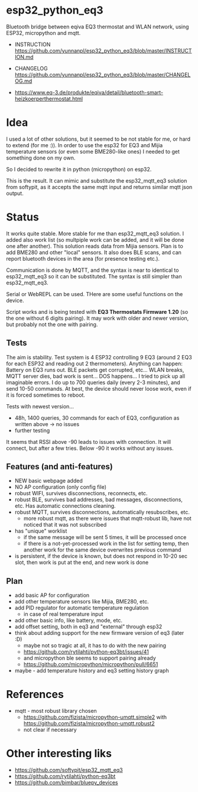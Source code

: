 # esp32_python_eq3
Bluetooth bridge between eqiva EQ3 thermostat and WLAN network, using ESP32, micropython and mqtt.

 - INSTRUCTION https://github.com/yunnanpl/esp32_python_eq3/blob/master/INSTRUCTION.md
 - CHANGELOG https://github.com/yunnanpl/esp32_python_eq3/blob/master/CHANGELOG.md

 - https://www.eq-3.de/produkte/eqiva/detail/bluetooth-smart-heizkoerperthermostat.html

# Idea
I used a lot of other solutions, but it seemed to be not stable for me, or hard to extend (for me :)).
In order to use the esp32 for EQ3 and Mijia temperature sensors (or even some BME280-like ones) I needed to get something done on my own.

So I decided to rewrite it in python (micropython) on esp32.

This is the result. It can mimic and substitute the esp32_mqtt_eq3 solution from softypit, as it accepts the same mqtt input and returns similar mqtt json output.

# Status

It works quite stable. More stable for me than esp32_mqtt_eq3 solution.
I added also work list (so multpiple work can be added, and it will be done one after another).
This solution reads data from Mijia sensors. Plan is to add BME280 and other "local" sensors.
It also does BLE scans, and can report bluetooth devices in the area (for presence testing etc.).

Communication is done by MQTT, and the syntax is near to identical to esp32_mqtt_eq3 so it can be substituted.
The syntax is still simpler than esp32_mqtt_eq3.

Serial or WebREPL can be used. THere are some useful functions on the device.

Script works and is being tested with **EQ3 Thermostats Firmware 1.20** (so the one without 6 digits pairing).
It may work with older and newer version, but probably not the one with pairing.

## Tests
The aim is stability.
Test system is 4 ESP32 controlling 9 EQ3 (around 2 EQ3 for each ESP32 and reading out 2 thermometers).
Anything can happen: Battery on EQ3 runs out. BLE packets get corrupted, etc... WLAN breaks, MQTT server dies, bad work is sent... DOS happens...
I tried to pick up all imaginable errors. I do up to 700 queries daily (every 2-3 minutes), and send 10-50 commands.
At best, the device should never loose work, even if it is forced sometimes to reboot.

Tests with newest version... 
 - 48h, 1400 queries, 30 commands for each of EQ3, configuration as written above -> no issues
 - further testing

It seems that RSSI above -90 leads to issues with connection. It will connect, but after a few tries.
Below -90 it works without any issues.

## Features (and anti-features)
 - NEW basic webpage added
 - NO AP configuration (only config file)
 - robust WIFI, survives disconnections, reconnects, etc.
 - robust BLE, survives bad addresses, bad messages, disconnections, etc. Has automatic connections cleaning.
 - robust MQTT, survives disconnections, automatically resubscribes, etc.
   - more robust mqtt, as there were issues that mqtt-robust lib, have not noticed that it was not subscribed
 - has "unique" worklist
   - if the same message will be sent 5 times, it will be processed once
   - if there is a not-yet-processed work in the list for setting temp, then another work for the same device overwrites previous command
 - is persistent, if the device is known, but does not respond in 10-20 sec slot, then work is put at the end, and new work is done 
   
## Plan
 - add basic AP for configuration
 - add other temperature sensors like Mijia, BME280, etc.
 - add PID regulator for automatic temperature regulation
   - in case of real temperature input
 - add other basic info, like battery, mode, etc.
 - add offset setting, both in eq3 and "external" through esp32
 - think about adding support for the new firmware version of eq3 (later :D)
   - maybe not so tragic at all, it has to do with the new pairing
   - https://github.com/rytilahti/python-eq3bt/issues/41
   - and micropython ble seems to support pairing already
   - https://github.com/micropython/micropython/pull/6651
 - maybe - add temperature history and eq3 setting history graph

# References

 - mqtt - most robust library chosen
   - https://github.com/fizista/micropython-umqtt.simple2 with https://github.com/fizista/micropython-umqtt.robust2
   - not clear if necessary

# Other interesting liks
 - https://github.com/softypit/esp32_mqtt_eq3
 - https://github.com/rytilahti/python-eq3bt
 - https://github.com/bimbar/bluepy_devices
